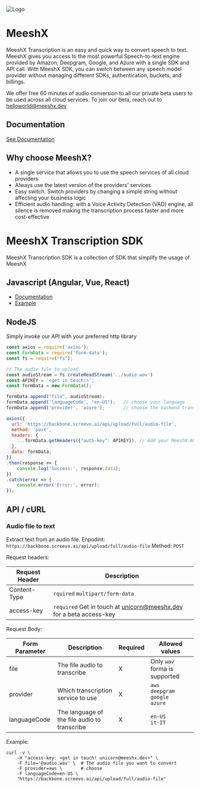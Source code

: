 ![Logo](https://www.meeshx.dev/wp-content/uploads/2023/09/Extended-Colour-positivenegative-use.svg)

# MeeshX

MeeshX Transcription is an easy and quick way to convert speech to text.
MeeshX gives you access to the most powerful Speech-to-text engine provided by Amazon, Deepgram, Google, and Azure with a single SDK and API call.
With MeeshX SDK, you can switch between any speech model provider without managing different SDKs, authentication, buckets, and billings.

We offer free 60 minutes of audio conversion to all our private beta users to be used across all cloud services. To join our beta, reach out to helloworld@meeshx.dev 

## Documentation
[See Documentation](https://documentation.meeshx.dev/)

## Why choose MeeshX?

- A single service that allows you to use the speech services of all cloud providers
- Always use the latest version of the providers' services
- Easy switch. Switch providers by changing a simple string without affecting your business logic
- Efficient audio handling: with a Voice Activity Detection (VAD) engine, all silence is removed making the transcription process faster and more cost-effective

# MeeshX Transcription SDK

MeeshX Transcription SDK is a collection of SDK that simplify the usage of MeeshX

## Javascript (Angular, Vue, React)
 - [Documentation](https://github.com/MeeshX/Transcription.SDK.Client/tree/main/javascript-sdk)
 - [Example](https://github.com/MeeshX/Transcription.SDK.Client/blob/main/examples/html/meeshx.html)


## NodeJS
Simply invoke our API with your preferred http library
```js
const axios = require('axios');
const FormData = require('form-data');
const fs = require("fs");

// The audio file to upload 
const audioStream = fs.createReadStream('../audio.wav')
const APIKEY = '<get in touch!>';
const formData = new FormData();

formData.append("file", audioStream);
formData.append('languageCode', "en-US");   // choose your language
formData.append('provider', 'azure');       // choose the backend transcription service to use

axios({
  url: 'https://backbone.screevo.ai/api/upload/full/audio-file',
  method: 'post',
  headers: {
    ...formData.getHeaders({"auth-key": APIKEY}), // Add your MeeshX API Key
  },
  data: formData,
})
.then(response => {
	console.log('Success:', response.data);
})
.catch(error => {
	console.error('Error:', error);
});
```

## API / cURL
### Audio file to text
Extract text from an audio file.
Enpodint: `https://backbone.screevo.ai/api/upload/full/audio-file`
Method: `POST`

Request headers:

| Request Header | Description                                                                                      |
|----------------|--------------------------------------------------------------------------------------------------|
| Content-Type   | `rquired` `multipart/form-data`                                                                  | 
| access-key     | `required` Get in touch at [unicorn@meeshx.dev](mailto:unicorn@meeshx.dev) for a beta access-key | 

Request Body:

| Form Parameter | Description                                  | Required | Allowed values                                     |
|----------------|----------------------------------------------|----------|----------------------------------------------------|
| file           | The file audio to transcribe                 | X        | Only `wav` forma is supported                      |
| provider       | Which transcription service to use           | X        | `aws`<br/> `deepgram`<br/> `google` <br/>  `azure` |
| languageCode   | The language of the file audio to transcribe | X        | `en-US`<br/> `it-IT`<br/>                          |


Example: 
```shell
curl -v \
	-H "access-key: <get in touch! unicorn@meeshx.dev>" \
	-F file='@audio.wav' \  # The audio file you want to convert
	-F provider=aws \       # choose 
	-F languageCode=en-US \
	"https://backbone.screevo.ai/api/upload/full/audio-file"
```
